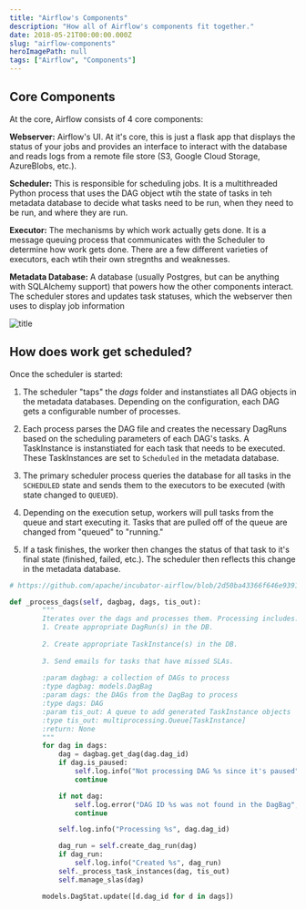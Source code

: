 ```yaml
---
title: "Airflow's Components"
description: "How all of Airflow's components fit together."
date: 2018-05-21T00:00:00.000Z
slug: "airflow-components"
heroImagePath: null
tags: ["Airflow", "Components"]
---
```


## Core Components

At the core,  Airflow consists of 4 core components:

**Webserver:** Airflow's UI. At it's core, this is just a flask app that displays the status of your jobs and provides an interface to interact with the database and reads logs from a remote file store (S3, Google Cloud Storage, AzureBlobs, etc.).

**Scheduler:** This is responsible for scheduling jobs. It is a multithreaded Python process that uses the DAG object wtih the state of tasks in teh metadata database to decide what tasks need to be run, when they need to be run, and where they are run.

**Executor:** The mechanisms by which work actually gets done. It is a message queuing process that communicates with the Scheduler to determine how work gets done. There are a few different varieties of executors, each wtih their own stregnths and weaknesses.

**Metadata Database:** A database (usually Postgres, but can be anything with SQLAlchemy support) that powers how the other components interact. The scheduler stores and updates task statuses, which the webserver then uses to display job information

![title](img/airflow_component_relationship.png)

## How does work get scheduled?

Once the scheduler is started:

1) The scheduler "taps" the _dags_ folder and instanstiates all DAG objects in the metadata databases. Depending on the configuration, each DAG gets a configurable number of processes.

2) Each process parses the DAG file and creates the necessary DagRuns based on the scheduling parameters of each DAG's tasks. A TaskInstance is instanstiated for each task that needs to be executed. These TaskInstances are set to `Scheduled` in the metadata database. 

3) The primary scheduler process queries the database for all tasks in the `SCHEDULED` state and sends them to the executors to be executed (with state changed to `QUEUED`).  

4) Depending on the execution setup, workers will pull tasks from the queue and start executing it. Tasks that are pulled off of the queue are changed from "queued" to "running."

5) If a task finishes, the worker then changes the status of that task to it's final state (finished, failed, etc.). The scheduler then reflects this change in the metadata database.


```python
# https://github.com/apache/incubator-airflow/blob/2d50ba43366f646e9391a981083623caa12e8967/airflow/jobs.py#L1386

def _process_dags(self, dagbag, dags, tis_out):
        """
        Iterates over the dags and processes them. Processing includes:
        1. Create appropriate DagRun(s) in the DB.
        
        2. Create appropriate TaskInstance(s) in the DB.
        
        3. Send emails for tasks that have missed SLAs.
        
        :param dagbag: a collection of DAGs to process
        :type dagbag: models.DagBag
        :param dags: the DAGs from the DagBag to process
        :type dags: DAG
        :param tis_out: A queue to add generated TaskInstance objects
        :type tis_out: multiprocessing.Queue[TaskInstance]
        :return: None
        """
        for dag in dags:
            dag = dagbag.get_dag(dag.dag_id)
            if dag.is_paused:
                self.log.info("Not processing DAG %s since it's paused", dag.dag_id)
                continue

            if not dag:
                self.log.error("DAG ID %s was not found in the DagBag", dag.dag_id)
                continue

            self.log.info("Processing %s", dag.dag_id)

            dag_run = self.create_dag_run(dag)
            if dag_run:
                self.log.info("Created %s", dag_run)
            self._process_task_instances(dag, tis_out)
            self.manage_slas(dag)

        models.DagStat.update([d.dag_id for d in dags])
```